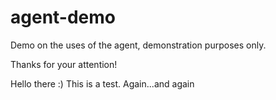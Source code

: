 # agent-demo
Demo on the uses of the agent, demonstration purposes only.

Thanks for your attention!

Hello there :)
This is a test. Again...and again
